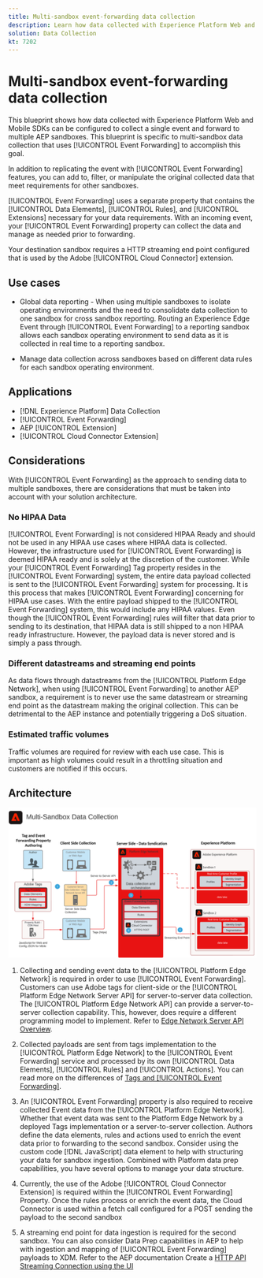 ```yaml
---
title: Multi-sandbox event-forwarding data collection
description: Learn how data collected with Experience Platform Web and Mobile SDKs can be configured to collect a single event and forwarded to multiple Experience Platform sandboxes.
solution: Data Collection
kt: 7202
---
```


# Multi-sandbox event-forwarding data collection

This blueprint shows how data collected with Experience Platform Web and Mobile SDKs can be configured to collect a single event and forward to multiple AEP sandboxes. This blueprint is specific to multi-sandbox data collection that uses [!UICONTROL Event Forwarding] to accomplish this goal.

In addition to replicating the event with [!UICONTROL Event Forwarding] features, you can add to, filter, or manipulate the original collected data that meet requirements for other sandboxes.

[!UICONTROL Event Forwarding] uses a separate property that contains the [!UICONTROL Data Elements], [!UICONTROL Rules], and [!UICONTROL Extensions] necessary for your data requirements. With an incoming event, your [!UICONTROL Event Forwarding] property can collect the data and manage as needed prior to forwarding.

Your destination sandbox requires a HTTP streaming end point configured that is used by the Adobe [!UICONTROL Cloud Connector] extension.

## Use cases

* Global data reporting - When using multiple sandboxes to isolate operating environments and the need to consolidate data collection to one sandbox for cross sandbox reporting. Routing an Experience Edge Event through [!UICONTROL Event Forwarding] to a reporting sandbox allows each sandbox operating environment to send data as it is collected in real time to a reporting sandbox.

* Manage data collection across sandboxes based on different data rules for each sandbox operating environment.

## Applications

* [!DNL Experience Platform] Data Collection
* [!UICONTROL Event Forwarding]
* AEP [!UICONTROL Extension]
* [!UICONTROL Cloud Connector Extension]

## Considerations

With [!UICONTROL Event Forwarding] as the approach to sending data to multiple sandboxes, there are considerations that must be taken into account with your solution architecture.

### No HIPAA Data

[!UICONTROL Event Forwarding] is not considered HIPAA Ready and should not be used in any HIPAA use cases where HIPAA data is collected. However, the infrastructure used for [!UICONTROL Event Forwarding] is deemed HIPAA ready and is solely at the discretion of the customer. While your [!UICONTROL Event Forwarding] Tag property resides in the [!UICONTROL Event Forwarding] system, the entire data payload collected is sent to the [!UICONTROL Event Forwarding] system for processing. It is this process that makes [!UICONTROL Event Forwarding] concerning for HIPAA use cases. With the entire payload shipped to the [!UICONTROL Event Forwarding] system, this would include any HIPAA values. Even though the [!UICONTROL Event Forwarding] rules will filter that data prior to sending to its destination, that HIPAA data is still shipped to a non HIPAA ready infrastructure. However, the payload data is never stored and is simply a pass through.

### Different datastreams and streaming end points

As data flows through datastreams from the [!UICONTROL Platform Edge Network], when using [!UICONTROL Event Forwarding] to another AEP sandbox, a requirement is to never use the same datastream or streaming end point as the datastream making the original collection. This can be detrimental to the AEP instance and potentially triggering a DoS situation.

### Estimated traffic volumes

Traffic volumes are required for review with each use case. This is important as high volumes could result in a throttling situation and customers are notified if this occurs.

## Architecture

![Multi-sandbox [!UICONTROL Event Forwarding]](assets/multi-sandbox-data-collection.png)

1. Collecting and sending event data to the [!UICONTROL Platform Edge Network] is required in order to use [!UICONTROL Event Forwarding]. Customers can use Adobe tags for client-side or the [!UICONTROL Platform Edge Network Server API] for server-to-server data collection. The [!UICONTROL Platform Edge Network API] can provide a server-to-server collection capability. This, however, does require a different programming model to implement. Refer to [Edge Network Server API Overview](https://experienceleague.adobe.com/docs/experience-platform/edge-network-server-api/overview.html?lang=en).

1. Collected payloads are sent from tags implementation to the [!UICONTROL Platform Edge Network] to the [!UICONTROL Event Forwarding] service and processed by its own [!UICONTROL Data Elements], [!UICONTROL Rules] and [!UICONTROL Actions]. You can read more on the differences of [Tags and [!UICONTROL Event Forwarding]](https://experienceleague.adobe.com/docs/experience-platform/tags/event-forwarding/overview.html?lang=en#differences-from-tags).

1. An [!UICONTROL Event Forwarding] property is also required to receive collected Event data from the [!UICONTROL Platform Edge Network]. Whether that event data was sent to the Platform Edge Network by a deployed Tags implementation or a server-to-server collection. Authors define the data elements, rules and actions used to enrich the event data prior to forwarding to the second sandbox. Consider using the custom code [!DNL JavaScript] data element to help with structuring your data for sandbox ingestion. Combined with Platform data prep capabilities, you have several options to manage your data structure.

1. Currently, the use of the Adobe [!UICONTROL Cloud Connector Extension] is required within the [!UICONTROL Event Forwarding] Property. Once the rules process or enrich the event data, the Cloud Connector is used within a fetch call configured for a POST sending the payload to the second sandbox

1. A streaming end point for data ingestion is required for the second sandbox. You can also consider Data Prep capabilities in AEP to help with ingestion and mapping of [!UICONTROL Event Forwarding] payloads to XDM. Refer to the AEP documentation Create a [HTTP API Streaming Connection using the UI](https://experienceleague.adobe.com/docs/experience-platform/sources/ui-tutorials/create/streaming/http.html?lang=en)
